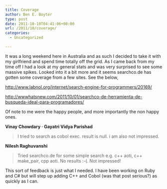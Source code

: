 ```yaml
---
title: Coverage
author: Ben E. Boyter
type: post
date: 2011-10-10T04:41:06+00:00
url: /2011/10/coverage/
categories:
  - Uncategorized

---
```

It was a long weekend here in Australia and as such I decided to take it with my girlfriend and spend time totally off the grid. As I came back from my time off I had a look at my general stats and was very surprised to see some massive spikes. Looked into it a bit more and it seems searchco.de has gotten some coverage from a few sites. See the below,

<http://www.labnol.org/internet/search-engine-for-programmers/20169/>
  
<http://wwwhatsnew.com/2011/10/01/searchco-de-herramienta-de-busqueda-ideal-para-programadores/>

Of note to me were the happy people, and more importantly the non happy ones.

**Vinay Chowdary · Gayatri Vidya Parishad**
  
> I tried to search as cobol exec. result is null. i am also not impressed.

**Nilesh Raghuvanshi**
  
> Tried searchco.de for some simple search e.g. c++ aoti, c++ make_pair, cpp aoti. No results :-(. Not impressed!

This sort of feedback is just what I needed. I have been working on Ruby and C# but will step up adding C++ and Cobol (was that post serious?) as quickly as I can.
